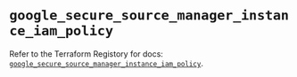 # `google_secure_source_manager_instance_iam_policy`

Refer to the Terraform Registory for docs: [`google_secure_source_manager_instance_iam_policy`](https://registry.terraform.io/providers/hashicorp/google-beta/5.26.0/docs/resources/google_secure_source_manager_instance_iam_policy).
